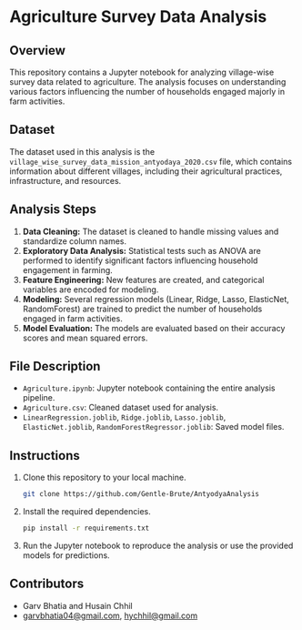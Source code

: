# Agriculture Survey Data Analysis

## Overview
This repository contains a Jupyter notebook for analyzing village-wise survey data related to agriculture. The analysis focuses on understanding various factors influencing the number of households engaged majorly in farm activities.

## Dataset
The dataset used in this analysis is the `village_wise_survey_data_mission_antyodaya_2020.csv` file, which contains information about different villages, including their agricultural practices, infrastructure, and resources.

## Analysis Steps
1. **Data Cleaning:** The dataset is cleaned to handle missing values and standardize column names.
2. **Exploratory Data Analysis:** Statistical tests such as ANOVA are performed to identify significant factors influencing household engagement in farming.
3. **Feature Engineering:** New features are created, and categorical variables are encoded for modeling.
4. **Modeling:** Several regression models (Linear, Ridge, Lasso, ElasticNet, RandomForest) are trained to predict the number of households engaged in farm activities.
5. **Model Evaluation:** The models are evaluated based on their accuracy scores and mean squared errors.

## File Description
- `Agriculture.ipynb`: Jupyter notebook containing the entire analysis pipeline.
- `Agriculture.csv`: Cleaned dataset used for analysis.
- `LinearRegression.joblib`, `Ridge.joblib`, `Lasso.joblib`, `ElasticNet.joblib`, `RandomForestRegressor.joblib`: Saved model files.

## Instructions
1. Clone this repository to your local machine.
   ```bash
   git clone https://github.com/Gentle-Brute/AntyodyaAnalysis
   ```
2. Install the required dependencies.
   ```bash
   pip install -r requirements.txt
   ```
3. Run the Jupyter notebook to reproduce the analysis or use the provided models for predictions.

## Contributors
- Garv Bhatia and Husain Chhil
- garvbhatia04@gmail.com, hychhil@gmail.com
